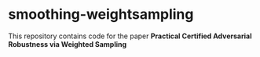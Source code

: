 # smoothing-weightsampling
This repository contains code for the paper **Practical Certified Adversarial Robustness via Weighted Sampling**
